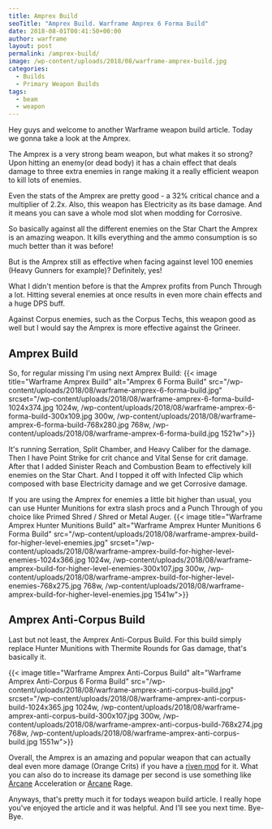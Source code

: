 ```yaml
---
title: Amprex Build
seoTitle: "Amprex Build. Warframe Amprex 6 Forma Build"
date: 2018-08-01T00:41:50+00:00
author: warframe
layout: post
permalink: /amprex-build/
image: /wp-content/uploads/2018/08/warframe-amprex-build.jpg
categories:
  - Builds
  - Primary Weapon Builds
tags:
  - beam
  - weapon
---
```

Hey guys and welcome to another Warframe weapon build article. Today we gonna take a look at the Amprex.<!--more-->

The Amprex is a very strong beam weapon, but what makes it so strong? Upon hitting an enemy(or dead body) it has a chain effect that deals damage to three extra enemies in range making it a really efficient weapon to kill lots of enemies.

Even the stats of the Amprex are pretty good - a 32% critical chance and a multiplier of 2.2x. Also, this weapon has Electricity as its base damage. And it means you can save a whole mod slot when modding for Corrosive.

So basically against all the different enemies on the Star Chart the Amprex is an amazing weapon. It kills everything and the ammo consumption is so much better than it was before!

But is the Amprex still as effective when facing against level 100 enemies (Heavy Gunners for example)? Definitely, yes!

What I didn't mention before is that the Amprex profits from Punch Through a lot. Hitting several enemies at once results in even more chain effects and a huge DPS buff.

Against Corpus enemies, such as the Corpus Techs, this weapon good as well but I would say the Amprex is more effective against the Grineer.

## Amprex Build
So, for regular missing I'm using next Amprex Build:
{{< image title="Warframe Amprex Build" alt="Amprex 6 Forma Build" src="/wp-content/uploads/2018/08/warframe-amprex-6-forma-build.jpg" srcset="/wp-content/uploads/2018/08/warframe-amprex-6-forma-build-1024x374.jpg 1024w, /wp-content/uploads/2018/08/warframe-amprex-6-forma-build-300x109.jpg 300w, /wp-content/uploads/2018/08/warframe-amprex-6-forma-build-768x280.jpg 768w, /wp-content/uploads/2018/08/warframe-amprex-6-forma-build.jpg 1521w">}}

It's running Serration, Split Chamber, and Heavy Caliber for the damage. Then I have Point Strike for crit chance and Vital Sense for crit damage. After that I added Sinister Reach and Combustion Beam to effectively kill enemies on the Star Chart. And I topped it off with Infected Clip which composed with base Electricity damage and we get Corrosive damage.

If you are using the Amprex for enemies a little bit higher than usual, you can use Hunter Munitions for extra slash procs and a Punch Through of you choice like Primed Shred / Shred or Metal Auger.
{{< image title="Warframe Amprex Hunter Munitions Build" alt="Warframe Amprex Hunter Munitions 6 Forma Build" src="/wp-content/uploads/2018/08/warframe-amprex-build-for-higher-level-enemies.jpg" srcset="/wp-content/uploads/2018/08/warframe-amprex-build-for-higher-level-enemies-1024x366.jpg 1024w, /wp-content/uploads/2018/08/warframe-amprex-build-for-higher-level-enemies-300x107.jpg 300w, /wp-content/uploads/2018/08/warframe-amprex-build-for-higher-level-enemies-768x275.jpg 768w, /wp-content/uploads/2018/08/warframe-amprex-build-for-higher-level-enemies.jpg 1541w">}}

## Amprex Anti-Corpus Build
Last but not least, the Amprex Anti-Corpus Build. For this build simply replace Hunter Munitions with Thermite Rounds for Gas damage, that's basically it.

{{< image title="Warframe Amprex Anti-Corpus Build" alt="Warframe Amprex Anti-Corpus 6 Forma Build" src="/wp-content/uploads/2018/08/warframe-amprex-anti-corpus-build.jpg" srcset="/wp-content/uploads/2018/08/warframe-amprex-anti-corpus-build-1024x365.jpg 1024w, /wp-content/uploads/2018/08/warframe-amprex-anti-corpus-build-300x107.jpg 300w, /wp-content/uploads/2018/08/warframe-amprex-anti-corpus-build-768x274.jpg 768w, /wp-content/uploads/2018/08/warframe-amprex-anti-corpus-build.jpg 1551w">}}

Overall, the Amprex is an amazing and popular weapon that can actually deal even more damage (Orange Crits) if you have a [riven mod](/ways-earn-platinum/ "Riven mod as a way to earn platinum") for it. What you can also do to increase its damage per second is use something like [Arcane](/arcane-rework/ "Arcane Rework") Acceleration or [Arcane](/eidolons-drop-arcane-enhancements/ "Eidolons Now Drop Arcane Enhancements") Rage.

Anyways, that's pretty much it for todays weapon build article. I really hope you've enjoyed the article and it was helpful. And I’ll see you next time. Bye-Bye.





